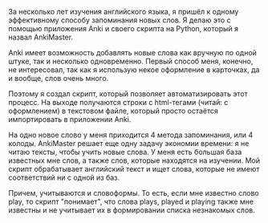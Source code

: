 За несколько лет изучения английского языка, я пришёл к одному эффективному способу запоминания новых слов. Я делаю это с помощью приложения Anki и своего скрипта на Python, который я назвал AnkiMaster.

Anki имеет возможность добавлять новые слова как вручную по одной штуке, так и несколько одновременно. Первый способ меня, конечно, не интересовал, так как я использую некое оформление в карточках, да и вообще, слов очень много.

Поэтому я создал скрипт, который позволяет автоматизировать этот процесс. На выходе получаются строки с html-тегами (читай: с оформлением) в текстовом файле, который просто остаётся импортировать в приложении Anki.

На одно новое слово у меня приходится 4 метода запоминания, или 4 колоды.
AnkiMaster решает еще одну задачу экономии времени: я не читаю тексты, чтобы учить новые слова. У меня есть большая база известных мне слов, а также слов, которые находятся на изучении. Мой скрипт обрабатывает английский текст и ищет слова, которые не имеют соответствий ни с одной из баз.

Причем, учитываются и словоформы. То есть, если мне известно слово play, то скрипт "понимает", что слова plays, played и playing также мне известны и не учитывает их в формировании списка незнакомых слов.
